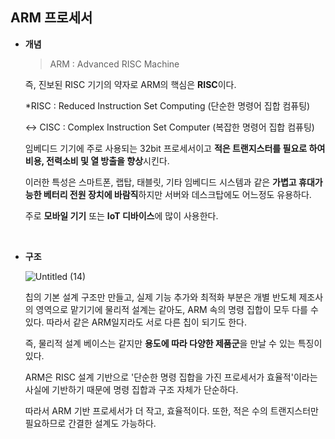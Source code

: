 ## ARM 프로세서

- **개념**
    
    > ARM : Advanced RISC Machine
    > 
    
    즉, 진보된 RISC 기기의 약자로 ARM의 핵심은 **RISC**이다.
    
    *RISC : Reduced Instruction Set Computing (단순한 명령어 집합 컴퓨팅)
    
    ↔ CISC : Complex Instruction Set Computer (복잡한 명령어 집합 컴퓨팅)
    
    임베디드 기기에 주로 사용되는 32bit 프로세서이고 **적은 트랜지스터를 필요로 하여 비용, 전력소비 및 열 방출을 향상**시킨다.
    
    이러한 특성은 스마트폰, 랩탑, 태블릿, 기타 임베디드 시스템과 같은 **가볍고 휴대가능한 베터리 전원 장치에 바람직**하지만 서버와 데스크탑에도 어느정도 유용하다.
    
    주로 **모바일 기기** 또는 **IoT 디바이스**에 많이 사용한다.

<br>
    
- **구조**
    
    ![Untitled (14)](https://user-images.githubusercontent.com/61955796/166140777-6e0bdd61-3d57-4110-bcc3-274bdfb924c2.png)
    
    칩의 기본 설계 구조만 만들고, 실제 기능 추가와 최적화 부분은 개별 반도체 제조사의 영역으로 맡기기에 물리적 설계는 같아도, ARM 속의 명령 집합이 모두 다를 수 있다. 따라서 같은 ARM일지라도 서로 다른 칩이 되기도 한다. 
    
    즉, 물리적 설계 베이스는 같지만 **용도에 따라 다양한 제품군**을 만날 수 있는 특징이 있다.
    
    ARM은 RISC 설계 기반으로 '단순한 명령 집합을 가진 프로세서가 효율적'이라는 사실에 기반하기 때문에 명령 집합과 구조 자체가 단순하다.
    
    따라서 ARM 기반 프로세서가 더 작고, 효율적이다. 또한, 적은 수의 트랜지스터만 필요하므로 간결한 설계도 가능하다.
